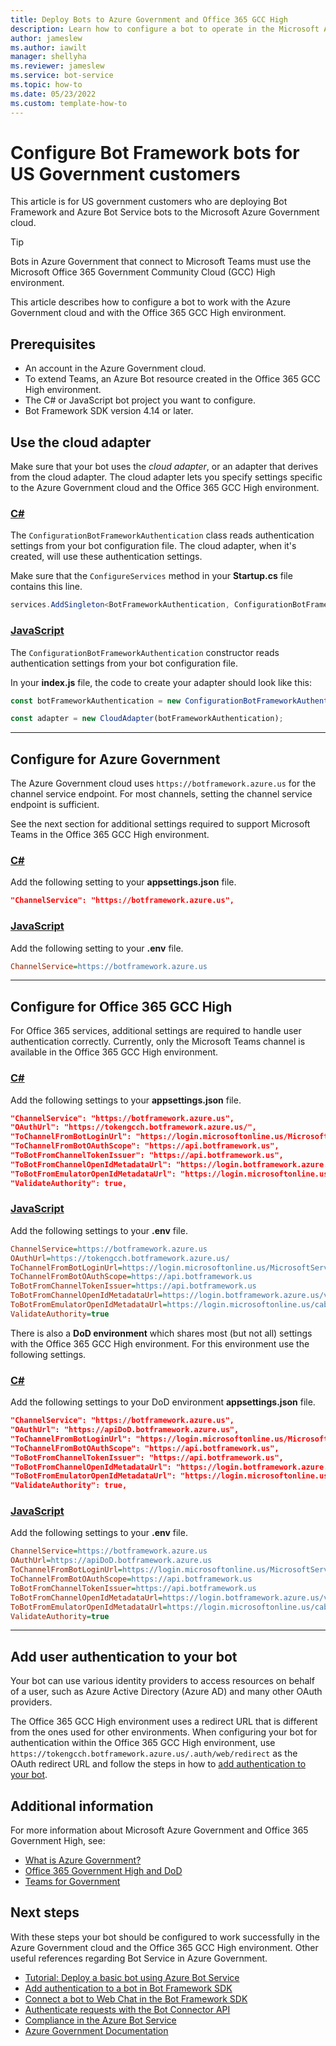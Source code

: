 ```yaml
---
title: Deploy Bots to Azure Government and Office 365 GCC High
description: Learn how to configure a bot to operate in the Microsoft Azure Government cloud and the Microsoft Office 365 Government Community Cloud (GCC) High environment.
author: jameslew
ms.author: iawilt
manager: shellyha
ms.reviewer: jameslew
ms.service: bot-service
ms.topic: how-to
ms.date: 05/23/2022
ms.custom: template-how-to
---
```


# Configure Bot Framework bots for US Government customers

This article is for US government customers who are deploying Bot Framework and Azure Bot Service bots to the Microsoft Azure Government cloud.

> [!TIP]
> Bots in Azure Government that connect to Microsoft Teams must use the Microsoft Office 365 Government Community Cloud (GCC) High environment.

This article describes how to configure a bot to work with the Azure Government cloud and with the Office 365 GCC High environment.

## Prerequisites

- An account in the Azure Government cloud.
- To extend Teams, an Azure Bot resource created in the Office 365 GCC High environment.
- The C# or JavaScript bot project you want to configure.
- Bot Framework SDK version 4.14 or later.

## Use the cloud adapter

Make sure that your bot uses the _cloud adapter_, or an adapter that derives from the cloud adapter.
The cloud adapter lets you specify settings specific to the Azure Government cloud and the Office 365 GCC High environment.

### [C#](#tab/csharp)

The `ConfigurationBotFrameworkAuthentication` class reads authentication settings from your bot configuration file.
The cloud adapter, when it's created, will use these authentication settings.

Make sure that the `ConfigureServices` method in your **Startup.cs** file contains this line.

```csharp
services.AddSingleton<BotFrameworkAuthentication, ConfigurationBotFrameworkAuthentication>();
```

### [JavaScript](#tab/javascript)

The `ConfigurationBotFrameworkAuthentication` constructor reads authentication settings from your bot configuration file.

In your **index.js** file, the code to create your adapter should look like this:

```javascript
const botFrameworkAuthentication = new ConfigurationBotFrameworkAuthentication(process.env);

const adapter = new CloudAdapter(botFrameworkAuthentication);
```

---

## Configure for Azure Government

The Azure Government cloud uses `https://botframework.azure.us` for the channel service endpoint.
For most channels, setting the channel service endpoint is sufficient.

See the next section for additional settings required to support Microsoft Teams in the Office 365 GCC High environment.

### [C#](#tab/csharp)

Add the following setting to your **appsettings.json** file.

```json
"ChannelService": "https://botframework.azure.us", 
```

### [JavaScript](#tab/javascript)

Add the following setting to your **.env** file.

```ini
ChannelService=https://botframework.azure.us
```

---

## Configure for Office 365 GCC High

For Office 365 services, additional settings are required to handle user authentication correctly.
Currently, only the Microsoft Teams channel is available in the Office 365 GCC High environment.

### [C#](#tab/csharp)

Add the following settings to your **appsettings.json** file.

```json
"ChannelService": "https://botframework.azure.us", 
"OAuthUrl": "https://tokengcch.botframework.azure.us/", 
"ToChannelFromBotLoginUrl": "https://login.microsoftonline.us/MicrosoftServices.onmicrosoft.us",
"ToChannelFromBotOAuthScope": "https://api.botframework.us", 
"ToBotFromChannelTokenIssuer": "https://api.botframework.us", 
"ToBotFromChannelOpenIdMetadataUrl": "https://login.botframework.azure.us/v1/.well-known/openidconfiguration",
"ToBotFromEmulatorOpenIdMetadataUrl": "https://login.microsoftonline.us/cab8a31a-1906-4287-a0d8-4eef66b95f6e/v2.0/.well-known/openid-configuration",
"ValidateAuthority": true,
```

### [JavaScript](#tab/javascript)

Add the following settings to your **.env** file.

```ini
ChannelService=https://botframework.azure.us
OAuthUrl=https://tokengcch.botframework.azure.us/
ToChannelFromBotLoginUrl=https://login.microsoftonline.us/MicrosoftServices.onmicrosoft.us
ToChannelFromBotOAuthScope=https://api.botframework.us
ToBotFromChannelTokenIssuer=https://api.botframework.us
ToBotFromChannelOpenIdMetadataUrl=https://login.botframework.azure.us/v1/.well-known/openidconfiguration
ToBotFromEmulatorOpenIdMetadataUrl=https://login.microsoftonline.us/cab8a31a-1906-4287-a0d8-4eef66b95f6e/v2.0/.well-known/openid-configuration
ValidateAuthority=true
```

There is also a **DoD environment** which shares most (but not all) settings with the Office 365 GCC High environment. For this environment use the following settings.

### [C#](#tab/csharp)

Add the following settings to your DoD environment **appsettings.json** file.

```json
"ChannelService": "https://botframework.azure.us", 
"OAuthUrl": "https://apiDoD.botframework.azure.us", 
"ToChannelFromBotLoginUrl": "https://login.microsoftonline.us/MicrosoftServices.onmicrosoft.us",
"ToChannelFromBotOAuthScope": "https://api.botframework.us", 
"ToBotFromChannelTokenIssuer": "https://api.botframework.us", 
"ToBotFromChannelOpenIdMetadataUrl": "https://login.botframework.azure.us/v1/.well-known/openidconfiguration",
"ToBotFromEmulatorOpenIdMetadataUrl": "https://login.microsoftonline.us/cab8a31a-1906-4287-a0d8-4eef66b95f6e/v2.0/.well-known/openid-configuration",
"ValidateAuthority": true,
```

### [JavaScript](#tab/javascript)

Add the following settings to your **.env** file.

```ini
ChannelService=https://botframework.azure.us
OAuthUrl=https://apiDoD.botframework.azure.us
ToChannelFromBotLoginUrl=https://login.microsoftonline.us/MicrosoftServices.onmicrosoft.us
ToChannelFromBotOAuthScope=https://api.botframework.us
ToBotFromChannelTokenIssuer=https://api.botframework.us
ToBotFromChannelOpenIdMetadataUrl=https://login.botframework.azure.us/v1/.well-known/openidconfiguration
ToBotFromEmulatorOpenIdMetadataUrl=https://login.microsoftonline.us/cab8a31a-1906-4287-a0d8-4eef66b95f6e/v2.0/.well-known/openid-configuration
ValidateAuthority=true
```

---

## Add user authentication to your bot

Your bot can use various identity providers to access resources on behalf of a user, such as Azure Active Directory (Azure AD) and many other OAuth providers.

The Office 365 GCC High environment uses a redirect URL that is different from the ones used for other environments.
When configuring your bot for authentication within the Office 365 GCC High environment, use `https://tokengcch.botframework.azure.us/.auth/web/redirect` as the OAuth redirect URL and follow the steps in how to [add authentication to your bot](v4sdk/bot-builder-authentication.md).

## Additional information

For more information about Microsoft Azure Government and Office 365 Government High, see:

- [What is Azure Government?](/azure/azure-government/documentation-government-welcome)
- [Office 365 Government High and DoD](/office365/servicedescriptions/office-365-platform-service-description/office-365-us-government/gcc-high-and-dod)
- [Teams for Government](/microsoftteams/expand-teams-across-your-org/teams-for-government-landing-page)

## Next steps

With these steps your bot should be configured to work successfully in the Azure Government cloud and the Office 365 GCC High environment.
Other useful references regarding Bot Service in Azure Government.

- [Tutorial: Deploy a basic bot using Azure Bot Service](tutorial-publish-a-bot.md)
- [Add authentication to a bot in Bot Framework SDK](v4sdk/bot-builder-authentication.md)
- [Connect a bot to Web Chat in the Bot Framework SDK](bot-service-channel-connect-webchat.md)
- [Authenticate requests with the Bot Connector API](rest-api/bot-framework-rest-connector-authentication.md)
- [Compliance in the Azure Bot Service](bot-service-compliance.md)
- [Azure Government Documentation](/azure/azure-government/)

